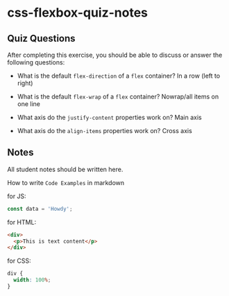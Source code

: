 # css-flexbox-quiz-notes

## Quiz Questions

After completing this exercise, you should be able to discuss or answer the following questions:

- What is the default `flex-direction` of a `flex` container?
  In a row (left to right)

- What is the default `flex-wrap` of a `flex` container?
  Nowrap/all items on one line

- What axis do the `justify-content` properties work on?
  Main axis

- What axis do the `align-items` properties work on?
  Cross axis

## Notes

All student notes should be written here.

How to write `Code Examples` in markdown

for JS:

```javascript
const data = 'Howdy';
```

for HTML:

```html
<div>
  <p>This is text content</p>
</div>
```

for CSS:

```css
div {
  width: 100%;
}
```
